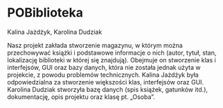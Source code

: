 # POBiblioteka
Kalina Jażdżyk, Karolina Dudziak

Nasz projekt zakłada stworzenie magazynu, w którym można przechowywać książki i podstawowe informacje o nich (autor, tytuł, stan, lokalizację biblioteki w której się znajdują). Obejmuje on stworzenie klas i interfejsów, GUI oraz bazy danych, która nie została jednak użyta w projekcie, z powodu problemów technicznych.
Kalina Jażdżyk była odpowiedzialna za stworzenie większości klas, interfejsów oraz GUI.
Karolina Dudziak stworzyła bazę danych (spis książek, gatunków itd.), dokumentację, opis projektu oraz klasę pt. „Osoba”. 
